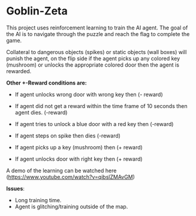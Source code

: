 # Goblin-Zeta 

This project uses reinforcement learning to train the AI agent. The goal of the AI is to navigate through the puzzle and reach the flag to complete the game.

Collateral to dangerous objects (spikes) or static objects (wall boxes) will punish the agent, on the flip side if the agent picks up any colored key (mushroom) or unlocks the 
appropriate colored door then the agent is rewarded. 

**Other +-Reward conditions are:**

* If agent unlocks wrong door with wrong key then (- reward)
* If agent did not get a reward within the time frame of 10 seconds then agent dies. (-reward)
* If agent tries to unlock a blue door with a red key then (-reward)
* If agent steps on spike then dies (-reward)
  
* If agent picks up a key (mushroom) then (+ reward)
* If agent unlocks door with right key then (+ reward)


A demo of the learning can be watched here (https://www.youtube.com/watch?v=qibslZMAvGM)

**Issues**:
* Long training time.
* Agent is glitching/training outside of the map.
